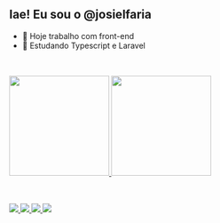 ## Iae! Eu sou o @josielfaria

- 🔭 Hoje trabalho com front-end
- 🌱 Estudando Typescript e Laravel

##

<br>
<div>
  <a href="https://beacons.ai/josielfaria">
    <img height="180em"
        src="https://github-readme-stats.vercel.app/api?username=josielfaria&show_icons=true&theme=algolia&include_all_commits=true&count_private=true" />
    <img height="180em" src="https://github-readme-stats.vercel.app/api/top-langs/?username=josielfaria&layout=compact&langs_count=16&theme=algolia" />
</div>

##

<div>
  <br>
  
  <a href="https://josielfaria.com" target="_blank">
    <img src="https://img.shields.io/badge/-Portfolio-%23013243?style=for-the-badge&logo=opensourceinitiative&logoColor=white" target="_blank">
  </a>
  
   <a href="https://www.linkedin.com/in/josiel-silva-07b416b7/" target="_blank">
    <img src="https://img.shields.io/badge/-LinkedIn-%230077B5?style=for-the-badge&logo=linkedin&logoColor=white" target="_blank">
  </a>
  
  <a href="https://instagram.com/ujosiel" target="_blank">
    <img src="https://img.shields.io/badge/-Instagram-%23E4405F?style=for-the-badge&logo=instagram&logoColor=white" target="_blank">
  </a>

  <a href="mailto:developerjosiel@gmail.com">
    <img src="https://img.shields.io/badge/Gmail-D14836?style=for-the-badge&logo=gmail&logoColor=white" target="_blank">
  </a>
</div>

